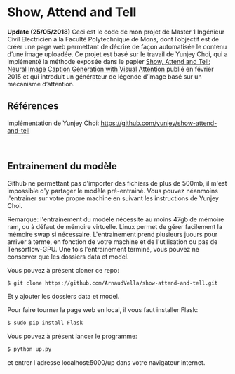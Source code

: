 # Show, Attend and Tell 
<b> Update (25/05/2018)</b> Ceci est le code de mon projet de Master 1 Ingénieur Civil Electricien à la Faculté Polytechnique de Mons, 
dont l’objectif est de créer une page web permettant de décrire de façon automatisée le contenu d’une image uploadée.
Ce projet est basé sur le travail de Yunjey Choi, qui a implémenté la méthode exposée dans le papier [Show, Attend and Tell: Neural Image Caption Generation with Visual Attention](http://arxiv.org/abs/1502.03044) publié en février 2015 et qui introduit
un générateur de légende d’image basé sur un mécanisme d’attention.




## Références
implémentation de Yunjey Choi: https://github.com/yunjey/show-attend-and-tell

<br/>


## Entrainement du modèle

Github ne permettant pas d'importer des fichiers de plus de 500mb, il m'est impossible d'y partager le modèle pré-entrainé.
Vous pouvez néanmoins l'entrainer sur votre propre machine en suivant les instructions de Yunjey Choi.

Remarque:
l'entrainement du modèle nécessite au moins 47gb de mémoire ram, ou à défaut de mémoire virtuelle. Linux permet de gérer facilement la mémoire swap si nécessaire.
L'entrainement prend plusieurs juours pour arriver à terme, en fonction de votre machine et de l'utilisation ou pas de Tensorflow-GPU.
Une fois l'entrainement terminé, vous pouvez ne conserver que les dossiers data et model.

Vous pouvez à présent cloner ce repo:

```bash
$ git clone https://github.com/ArnaudVella/show-attend-and-tell.git
```
Et y ajouter les dossiers data et model.

Pour faire tourner la page web en local, il vous faut installer  Flask:
```bash
$ sudo pip install Flask
```
Vous pouvez à présent lancer le programme:
```bash
$ python up.py
```
et entrer l'adresse localhost:5000/up dans votre navigateur internet.
